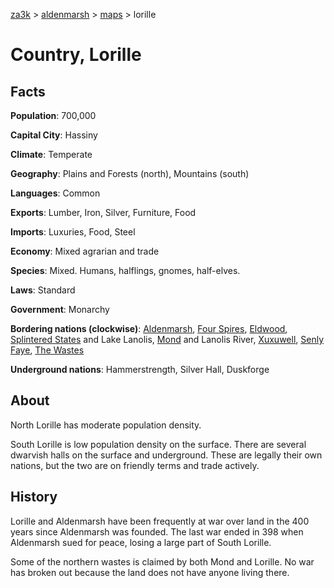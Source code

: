 [za3k](/) > [aldenmarsh](/aldenmarsh) > [maps](maps.md) > lorille

# Country, Lorille

## Facts
**Population**: 700,000

**Capital City**: Hassiny

**Climate**: Temperate

**Geography**: Plains and Forests (north), Mountains (south)

**Languages**: Common

**Exports**: Lumber, Iron, Silver, Furniture, Food

**Imports**: Luxuries, Food, Steel

**Economy**: Mixed agrarian and trade

**Species**: Mixed. Humans, halflings, gnomes, half-elves.

**Laws**: Standard

**Government**: Monarchy

**Bordering nations (clockwise)**: [Aldenmarsh](aldenmarsh.md), [Four Spires](four_spires.md), [Eldwood](eldwood.md), [Splintered States](splintered_states.md) and Lake Lanolis, [Mond](mond.md) and Lanolis River, [Xuxuwell](xuxuwell.md), [Senly Faye](senly_faye.md), [The Wastes](wastes.md)

**Underground nations**: Hammerstrength, Silver Hall, Duskforge

## About
North Lorille has moderate population density. 

South Lorille is low population density on the surface. There are several dwarvish halls on the surface and underground. These are legally their own nations, but the two are on friendly terms and trade actively.

## History
Lorille and Aldenmarsh have been frequently at war over land in the 400 years since Aldenmarsh was founded. The last war ended in 398 when Aldenmarsh sued for peace, losing a large part of South Lorille.

Some of the northern wastes is claimed by both Mond and Lorille. No war has broken out because the land does not have anyone living there.
